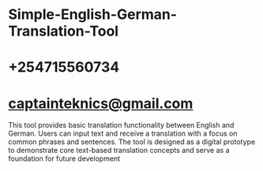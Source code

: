 # Simple-English-German-Translation-Tool
# +254715560734
# captainteknics@gmail.com
This tool provides basic translation functionality between English and German. Users can input text and receive a translation with a focus on common phrases and sentences.  The tool is designed as a digital prototype to demonstrate core text-based translation concepts and serve as a foundation for future development
